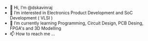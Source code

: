 - 👋 Hi, I’m @dskavinraj
- 👀 I’m interested in Electronics Product Development and SoC Development ( VLSI )
- 🌱 I’m currently learning Programming, Circuit Design, PCB Desing, FPGA's and 3D Modelling
- 📫 How to reach me ...
